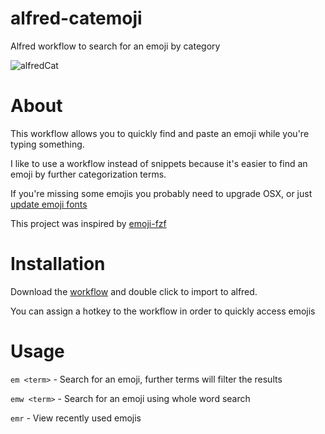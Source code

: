 # alfred-catemoji
Alfred workflow to search for an emoji by category

![alfredCat](https://user-images.githubusercontent.com/47395660/76165274-5048f480-615e-11ea-9e83-d133f4e96e72.gif)

# About
This workflow allows you to quickly find and paste an emoji while you're typing something.

I like to use a workflow instead of snippets because it's easier to find an emoji by further categorization terms.

If you're missing some emojis you probably need to upgrade OSX, or just [update emoji fonts](https://github.com/joypixels/emojione/tree/master/extras/fonts)

This project was inspired by [emoji-fzf](https://github.com/mvertescher/emoji-fzf)

# Installation
Download the [workflow](https://raw.githubusercontent.com/avielsh/alfred-catemoji-workflow/master/alfred-catemoji.alfredworkflow) and double
click to import to alfred.

You can assign a hotkey to the workflow in order to quickly access emojis

# Usage
`em <term>` - Search for an emoji, further terms will filter the results

`emw <term>` - Search for an emoji using whole word search

`emr` - View recently used emojis
